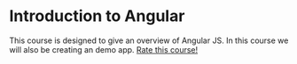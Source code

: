 # Introduction to Angular
This course is designed to give an overview of Angular JS. In this course we will also be creating an demo app. 
<a href="#https://speakerrate.com/talks/69711-introduction-to-angular"> Rate this course!</a>
  
  
